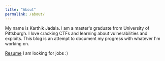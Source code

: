 ```yaml
---
title: "About"
permalink: /about/
---
```


My name is Karthik Jadala. I am a master's graduate from University of Pittsburgh. I love cracking CTFs and learning about vulnerabilities and exploits. This blog is an attempt to document my progress with whatever I'm working on.

[Resume]({{site.url}}{{site.baseurl}}/misc/Resume_May2020.pdf)
I am looking for jobs :)
